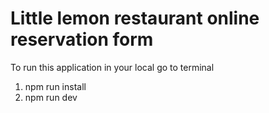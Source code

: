 # Little lemon restaurant online reservation form

To run this application in your local go to terminal

1. npm run install
2. npm run dev
